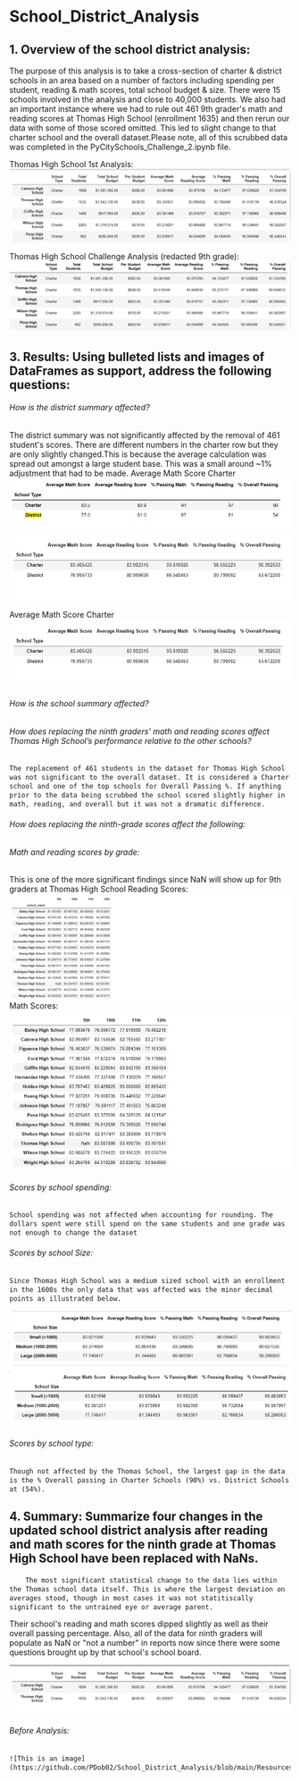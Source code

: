 # School_District_Analysis

## 1.  **Overview of the school district analysis:** 
The purpose of this analysis is to take a cross-section of charter & district schools in an area based on a number of factors including spending per student, reading & math scores, total school budget & size. There were 15 schools involved in the analysis and close to 40,000 students. We also had an important instance where we had to rule out 461 9th grader's math and reading scores at Thomas High School (enrollment 1635) and then rerun our data with some of those scored omitted. This led to slight change to that charter school and the overall dataset.Please note, all of this scrubbed data was completed in the PyCitySchools_Challenge_2.ipynb file. 

Thomas High School 1st Analysis:
![This is an image](https://github.com/PDob02/School_District_Analysis/blob/main/Resources/Thomas%20High%20School%20Before%20Analysis.png)

Thomas High School Challenge Analysis (redacted 9th grade):
![This is an image](https://github.com/PDob02/School_District_Analysis/blob/main/Resources/Thomas%20High%20School%20After%20Analysis.png)
    
## 3.  **Results:**  Using bulleted lists and images of DataFrames as support, address the following questions: 

###### How is the district summary affected? 

The district summary was not significantly affected by the removal of 461 student's scores. There are different numbers in the charter row but they are only slightly changed.This is because the average calculation was spread out amongst a large student base. This was a small around ~1% adjustment that had to be made. 
Average Math Score Charter
![This is an image](https://github.com/PDob02/School_District_Analysis/blob/main/Resources/Charter%20School%20Analysis%20Before.png)
![This is an image](https://github.com/PDob02/School_District_Analysis/blob/main/Resources/Charter%20School%20Analysis%20After.png)

Average Math Score Charter
![This is an image](https://github.com/PDob02/School_District_Analysis/blob/main/Resources/Charter%20School%20Analysis%20After.png)
    
###### How is the school summary affected?

###### How does replacing the ninth graders’ math and reading scores affect Thomas High School’s performance relative to the other schools? 
	The replacement of 461 students in the dataset for Thomas High School was not significant to the overall dataset. It is considered a Charter school and one of the top schools for Overall Passing %. If anything prior to the data being scrubbed the school scored slightly higher in math, reading, and overall but it was not a dramatic difference.
  
###### How does replacing the ninth-grade scores affect the following:
###### Math and reading scores by grade:
This is one of the more significant findings since NaN will show up for 9th graders at Thomas High School
Reading Scores:
![This is an image](https://github.com/PDob02/School_District_Analysis/blob/main/Resources/Reading%20Scores%20by%20Grade.png)
Math Scores:
![This is an image](https://github.com/PDob02/School_District_Analysis/blob/main/Resources/Scores%20by%20Grade.png)
###### Scores by school spending:
	School spending was not affected when accounting for rounding. The dollars spent were still spend on the same students and one grade was not enough to change the dataset
###### Scores by school Size:
	Since Thomas High School was a medium sized school with an enrollment in the 1600s the only data that was affected was the minor decimal points as illustrated below. 
![This is an image](https://github.com/PDob02/School_District_Analysis/blob/main/Resources/By%20School%20Size%20Before.png)
![This is an image](https://github.com/PDob02/School_District_Analysis/blob/main/Resources/By%20School%20Size%20After.png)
###### Scores by school type:
	Though not affected by the Thomas School, the largest gap in the data is the % Overall passing in Charter Schools (90%) vs. District Schools at (54%). 

## 4.  **Summary:**  Summarize four changes in the updated school district analysis after reading and math scores for the ninth grade at Thomas High School have been replaced with NaNs.
		The most significant statistical change to the data lies within the Thomas school data itself. This is where the largest deviation on averages stood, though in most cases it was not statitiscally significant to the untrained eye or average parent. 
Their school's reading and math scores dipped slightly as well as their overall passing percentage. Also, all of the data for ninth graders will populate as NaN or "not a number" in reports now since there were some questions brought up by that school's school board. 

![This is an image](https://github.com/PDob02/School_District_Analysis/blob/main/Resources/Thomas%20High%20School%20After%20Overall.png)
###### Before Analysis:
    ![This is an image](https://github.com/PDob02/School_District_Analysis/blob/main/Resources/Thomas%20High%20School%20Before%20Overall.png)
